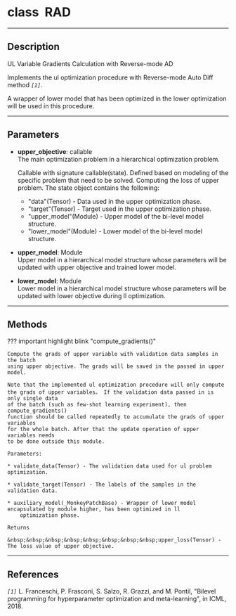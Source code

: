 # __class&nbsp;&nbsp;RAD__
***
## Description
UL Variable Gradients Calculation with Reverse-mode AD

Implements the ul optimization procedure with Reverse-mode Auto Diff method _`[1]`_.

A wrapper of lower model that has been optimized in the lower optimization will
be used in this procedure.
***
## Parameters
* __upper_objective__: callable  
    The main optimization problem in a hierarchical optimization problem.
    
    Callable with signature callable(state). Defined based on modeling of
    the specific problem that need to be solved. Computing the loss of upper
    problem. The state object contains the following:
    
    - "data"(Tensor) - 
        Data used in the upper optimization phase.
    - "target"(Tensor) - 
        Target used in the upper optimization phase.
    - "upper_model"(Module) - 
        Upper model of the bi-level model structure.
    - "lower_model"(Module) - 
        Lower model of the bi-level model structure.

* __upper_model__: Module  
    Upper model in a hierarchical model structure whose parameters will be
    updated with upper objective and trained lower model.

* __lower_model__: Module  
    Lower model in a hierarchical model structure whose parameters will be
    updated with lower objective during ll optimization.
  
***
## Methods
??? important highlight blink "compute_gradients()"

    Compute the grads of upper variable with validation data samples in the batch
    using upper objective. The grads will be saved in the passed in upper model.

    Note that the implemented ul optimization procedure will only compute
    the grads of upper variables。 If the validation data passed in is only single data
    of the batch (such as few-shot learning experiment), then compute_gradients()
    function should be called repeatedly to accumulate the grads of upper variables
    for the whole batch. After that the update operation of upper variables needs
    to be done outside this module.

    Parameters:

    * validate_data(Tensor) - The validation data used for ul problem optimization.

    * validate_target(Tensor) - The labels of the samples in the validation data.

    * auxiliary_model(_MonkeyPatchBase) - Wrapper of lower model encapsulated by module higher, has been optimized in ll
        optimization phase.

    Returns

    &nbsp;&nbsp;&nbsp;&nbsp;&nbsp;&nbsp;&nbsp;&nbsp;upper_loss(Tensor) - The loss value of upper objective.
***
## References
_`[1]`_ L. Franceschi, P. Frasconi, S. Salzo, R. Grazzi, and M. Pontil, "Bilevel
     programming for hyperparameter optimization and meta-learning", in ICML, 2018.
